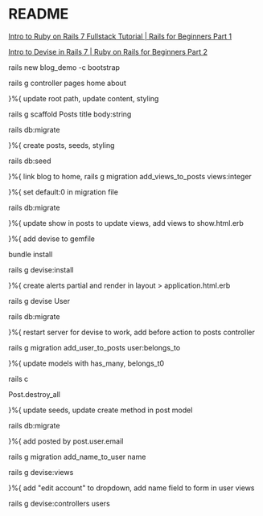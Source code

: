 # README

[Intro to Ruby on Rails 7 Fullstack Tutorial | Rails for Beginners Part 1](https://www.youtube.com/watch?v=TlgSp2XPCY4&list=PL3mtAHT_eRezB9fnoIcKS4vYFjm23vddb)

[Intro to Devise in Rails 7 | Ruby on Rails for Beginners Part 2](https://youtu.be/m3uhldUGVes?si=hy4EO5Zk_94DP5vd)

rails new blog_demo -c bootstrap

rails g controller pages home about 

}%{ update root path, update content, styling

rails g scaffold Posts title body:string

rails db:migrate

}%{ create posts, seeds, styling

rails db:seed

}%{ link blog to home, 
rails g migration add_views_to_posts views:integer

}%{ set default:0 in migration file

rails db:migrate

}%{ update show in posts to update views, add views to show.html.erb 

}%{ add devise to gemfile

bundle install

rails g devise:install

}%{ create alerts partial and render in layout > application.html.erb

rails g devise User

rails db:migrate

}%{ restart server for devise to work, add before action to posts controller

rails g migration add_user_to_posts user:belongs_to

}%{ update models with has_many, belongs_t0

rails c

Post.destroy_all

}%{ update seeds, update create  method in post model

rails db:migrate

}%{ add posted by post.user.email

rails g migration add_name_to_user name

rails g devise:views

}%{ add "edit account" to dropdown, add name field to form in user views

rails g devise:controllers users

